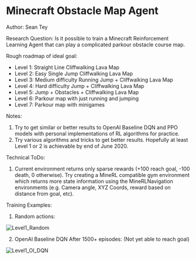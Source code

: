 # Minecraft Obstacle Map Agent
Author: Sean Tey

Research Question: Is it possible to train a Minecraft Reinforcement Learning Agent that can play a complicated parkour obstacle course map.

Rough roadmap of ideal goal:
* Level 1: Straight Line Cliffwalking Lava Map
* Level 2: Easy Single Jump Cliffwalking Lava Map
* Level 3: Medium difficulty Running Jump + Cliffwalking Lava Map
* Level 4: Hard difficulty Jump + Cliffwalking Lava Map
* Level 5: Jump + Obstacles + Cliffwalking Lava Map
* Level 6: Parkour map with just running and jumping
* Level 7: Parkour map with minigames

Notes: 
1. Try to get similar or better results to OpenAI Baseline DQN and PPO models with personal implementations of RL algorithms for practice.
2. Try various algorithms and tricks to get better results. Hopefully at least Level 1 or 2 is achievable by end of June 2020.

Technical ToDo: 
1. Current environment returns only sparse rewards (+100 reach goal, -100 death, 0 otherwise). Try creating a MineRL compatible gym environment which returns more state information using the MineRLNavigation environments (e.g. Camera angle, XYZ Coords, reward based on distance from goal, etc).

Training Examples:

1. Random actions:

![Level1_Random](./assets/level1_random.GIF)

2. OpenAI Baseline DQN After 1500+ episodes: (Not yet able to reach goal)

![Level1_OI_DQN](./assets/level1_oi_dqn_base_1500eps.GIF)
